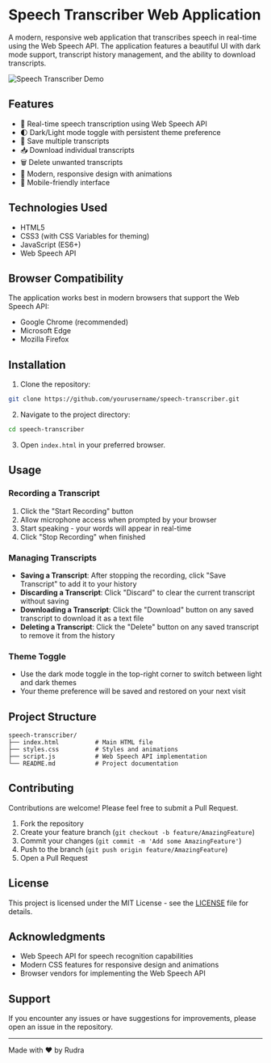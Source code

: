 # Speech Transcriber Web Application

A modern, responsive web application that transcribes speech in real-time using the Web Speech API. The application features a beautiful UI with dark mode support, transcript history management, and the ability to download transcripts.

![Speech Transcriber Demo](demo.gif)

## Features

- 🎤 Real-time speech transcription using Web Speech API
- 🌓 Dark/Light mode toggle with persistent theme preference
- 💾 Save multiple transcripts
- 📥 Download individual transcripts
- 🗑️ Delete unwanted transcripts
- 🎨 Modern, responsive design with animations
- 📱 Mobile-friendly interface

## Technologies Used

- HTML5
- CSS3 (with CSS Variables for theming)
- JavaScript (ES6+)
- Web Speech API

## Browser Compatibility

The application works best in modern browsers that support the Web Speech API:
- Google Chrome (recommended)
- Microsoft Edge
- Mozilla Firefox

## Installation

1. Clone the repository:
```bash
git clone https://github.com/yourusername/speech-transcriber.git
```

2. Navigate to the project directory:
```bash
cd speech-transcriber
```

3. Open `index.html` in your preferred browser.

## Usage

### Recording a Transcript

1. Click the "Start Recording" button
2. Allow microphone access when prompted by your browser
3. Start speaking - your words will appear in real-time
4. Click "Stop Recording" when finished

### Managing Transcripts

- **Saving a Transcript**: After stopping the recording, click "Save Transcript" to add it to your history
- **Discarding a Transcript**: Click "Discard" to clear the current transcript without saving
- **Downloading a Transcript**: Click the "Download" button on any saved transcript to download it as a text file
- **Deleting a Transcript**: Click the "Delete" button on any saved transcript to remove it from the history

### Theme Toggle

- Use the dark mode toggle in the top-right corner to switch between light and dark themes
- Your theme preference will be saved and restored on your next visit

## Project Structure

```
speech-transcriber/
├── index.html          # Main HTML file
├── styles.css          # Styles and animations
├── script.js           # Web Speech API implementation
└── README.md           # Project documentation
```

## Contributing

Contributions are welcome! Please feel free to submit a Pull Request.

1. Fork the repository
2. Create your feature branch (`git checkout -b feature/AmazingFeature`)
3. Commit your changes (`git commit -m 'Add some AmazingFeature'`)
4. Push to the branch (`git push origin feature/AmazingFeature`)
5. Open a Pull Request

## License

This project is licensed under the MIT License - see the [LICENSE](LICENSE) file for details.

## Acknowledgments

- Web Speech API for speech recognition capabilities
- Modern CSS features for responsive design and animations
- Browser vendors for implementing the Web Speech API

## Support

If you encounter any issues or have suggestions for improvements, please open an issue in the repository.

---

Made with ❤️ by Rudra
